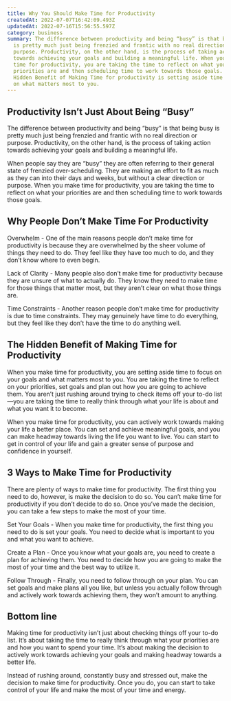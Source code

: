 ```yaml
---
title: Why You Should Make Time for Productivity
createdAt: 2022-07-07T16:42:09.493Z
updatedAt: 2022-07-16T15:56:55.597Z
category: business
summary: The difference between productivity and being “busy” is that being busy
  is pretty much just being frenzied and frantic with no real direction or
  purpose. Productivity, on the other hand, is the process of taking action
  towards achieving your goals and building a meaningful life. When you make
  time for productivity, you are taking the time to reflect on what your
  priorities are and then scheduling time to work towards those goals. The
  Hidden Benefit of Making Time for productivity is setting aside time to focus
  on what matters most to you.
---
```


## Productivity Isn’t Just About Being “Busy”

The difference between productivity and being “busy” is that being busy is pretty much just being frenzied and frantic with no real direction or purpose. Productivity, on the other hand, is the process of taking action towards achieving your goals and building a meaningful life.

When people say they are “busy” they are often referring to their general state of frenzied over-scheduling. They are making an effort to fit as much as they can into their days and weeks, but without a clear direction or purpose. When you make time for productivity, you are taking the time to reflect on what your priorities are and then scheduling time to work towards those goals.

## Why People Don’t Make Time For Productivity

Overwhelm - One of the main reasons people don’t make time for productivity is because they are overwhelmed by the sheer volume of things they need to do. They feel like they have too much to do, and they don’t know where to even begin.

Lack of Clarity - Many people also don’t make time for productivity because they are unsure of what to actually do. They know they need to make time for those things that matter most, but they aren’t clear on what those things are.

Time Constraints - Another reason people don’t make time for productivity is due to time constraints. They may genuinely have time to do everything, but they feel like they don’t have the time to do anything well.

## The Hidden Benefit of Making Time for Productivity

When you make time for productivity, you are setting aside time to focus on your goals and what matters most to you. You are taking the time to reflect on your priorities, set goals and plan out how you are going to achieve them. You aren’t just rushing around trying to check items off your to-do list—you are taking the time to really think through what your life is about and what you want it to become.

When you make time for productivity, you can actively work towards making your life a better place. You can set and achieve meaningful goals, and you can make headway towards living the life you want to live. You can start to get in control of your life and gain a greater sense of purpose and confidence in yourself.

## 3 Ways to Make Time for Productivity

There are plenty of ways to make time for productivity. The first thing you need to do, however, is make the decision to do so. You can’t make time for productivity if you don’t decide to do so. Once you’ve made the decision, you can take a few steps to make the most of your time.

Set Your Goals - When you make time for productivity, the first thing you need to do is set your goals. You need to decide what is important to you and what you want to achieve.

Create a Plan - Once you know what your goals are, you need to create a plan for achieving them. You need to decide how you are going to make the most of your time and the best way to utilize it.

Follow Through - Finally, you need to follow through on your plan. You can set goals and make plans all you like, but unless you actually follow through and actively work towards achieving them, they won’t amount to anything.

## Bottom line

Making time for productivity isn’t just about checking things off your to-do list. It’s about taking the time to really think through what your priorities are and how you want to spend your time. It’s about making the decision to actively work towards achieving your goals and making headway towards a better life.

Instead of rushing around, constantly busy and stressed out, make the decision to make time for productivity. Once you do, you can start to take control of your life and make the most of your time and energy.
